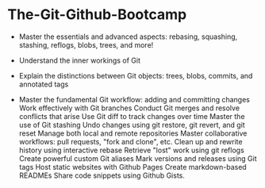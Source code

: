 # The-Git-Github-Bootcamp
- Master the essentials and advanced aspects: rebasing, squashing, stashing, reflogs, blobs, trees, and more!

- Understand the inner workings of Git
- Explain the distinctions between Git objects: trees, blobs, commits, and annotated tags
- Master the fundamental Git workflow: adding and committing changes
Work effectively with Git branches
Conduct Git merges and resolve conflicts that arise
Use Git diff to track changes over time
Master the use of Git stashing
Undo changes using git restore, git revert, and git reset
Manage both local and remote repositories
Master collaborative workflows: pull requests, "fork and clone", etc.
Clean up and rewrite history using interactive rebase
Retrieve "lost" work using git reflogs
Create powerful custom Git aliases
Mark versions and releases using Git tags
Host static websites with Github Pages
Create markdown-based READMEs
Share code snippets using Github Gists.
